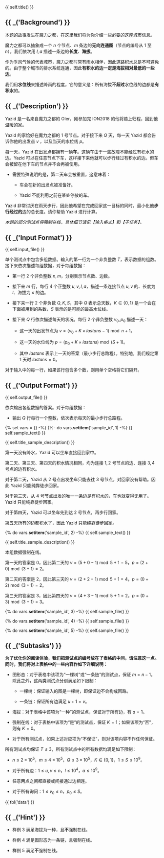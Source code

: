 {{ self.title() }}

## {{ _('Background') }}

本题的故事发生在魔力之都，在这里我们将为你介绍一些必要的这座城市信息。

魔力之都可以抽象成一个 $n$ 个节点、$m$ 条边的**无向连通图**（节点的编号从 $1$ 至 $n$）。我们依次用 $l,a$ 描述一条边的**长度**、**海拔**。

作为季风气候的代表城市，魔力之都时常有雨水相伴，因此道路积水总是不可避免的。由于整个城市的排水系统连通，因此**有积水的边一定是海拔相对最低的一些边**。

我们用**水位线**来描述降雨的程度，它的意义是：所有海拔**不超过**水位线的边都是**有积水**的。

## {{ _('Description') }}

Yazid 是一名来自魔力之都的 OIer，刚参加完 ION2018 的他将踏上归程，回到他温暖的家。

Yazid 的家恰好在魔力之都的 $1$ 号节点。对于接下来 $Q$ 天，每一天 Yazid 都会告诉你他的出发点 $v$ ，以及当天的水位线 $p$。

每一天，Yazid 在出发点都拥有一辆**车**。这辆车由于一些故障不能经过有积水的边。Yazid 可以在任意节点下车，这样接下来他就可以步行经过有积水的边。但车会被留在他下车的节点并不会再被使用。

* 需要特殊说明的是，第二天车会被重置，这意味着：

	* 车会在新的出发点被准备好。
	
	* Yazid 不能利用之前在某处停放的车。

Yazid 非常讨厌在雨天步行，因此他希望在完成回家这一目标的同时，最小化他**步行经过的**边的总长度。请你帮助 Yazid 进行计算。

*本题的部分测试点将强制在线，具体细节请见【输入格式】和【子任务】。*

## {{ _('Input Format') }}

{{ self.input_file() }}

单个测试点中包含多组数据。输入的第一行为一个非负整数 $T$，表示数据的组数。接下来依次描述每组数据，对于每组数据：

* 第一行 $2$ 个非负整数 $n,m$，分别表示节点数、边数。

* 接下来 $m$ 行，每行 $4$ 个正整数 $u,v,l,a$，描述一条连接节点 $u,v$ 的、长度为 $l$、海拔为 $a$ 的边。

* 接下来一行 $2$ 个非负数 $Q,K,S$，其中 $Q$ 表示总天数，$K\in\left\{0,1\right\}$ 是一个会在下面被用到的系数，$S$ 表示的是可能的最高水位线。

* 接下来 $Q$ 行依次描述每天的状况。每行 $2$ 个非负整数 $v_0,p_0$ 描述一天：

	* 这一天的出发节点为 $v=\left(v_0+K\times lastans-1\right)\bmod n+1$。

	* 这一天的水位线为 $p=\left(p_0+K\times lastans\right)\bmod \left(S+1\right)$。

	* 其中 $lastans$ 表示上一天的答案（最小步行总路程）。特别地，我们规定第 $1$ 天时 $lastans=0$。

对于输入中的每一行，如果该行包含多个数，则用单个空格将它们隔开。

## {{ _('Output Format') }}

{{ self.output_file() }}

依次输出各组数据的答案。对于每组数据：

* 输出 $Q$ 行每行一个整数，依次表示每天的最小步行总路程。

{% set vars = {} -%}
{%- do vars.__setitem__('sample_id', 1) -%}
{{ self.sample_text() }}

{{ self.title_sample_description() }}

第一天没有降水，Yazid 可以坐车直接回到家中。

第二天、第三天、第四天的积水情况相同，均为连接 $1,2$ 号节点的边、连接 $3,4$ 号点的边有积水。

对于第二天，Yazid 从 $2$ 号点出发坐车只能去往 $3$ 号节点，对回家没有帮助。因此 Yazid 只能纯靠徒步回家。

对于第三天，从 $4$ 号节点出发的唯一一条边是有积水的，车也就变得无用了。Yazid 只能纯靠徒步回家。

对于第四天，Yazid 可以坐车先到达 $2$ 号节点，再步行回家。

第五天所有的边都积水了，因此 Yazid 只能纯靠徒步回家。

{% do vars.__setitem__('sample_id', 2) -%}
{{ self.sample_text() }}

{{ self.title_sample_description() }}

本组数据强制在线。

第一天的答案是 $0$，因此第二天的 $v=\left( 5+0-1\right)\bmod 5+1=5$，$p=\left(2+0\right)\bmod\left(3+1\right)=2$。

第二天的答案是 $2$，因此第三天的 $v=\left( 2+2-1\right)\bmod 5+1=4$，$p=\left(0+2\right)\bmod\left(3+1\right)=2$。

第三天的答案是 $3$，因此第四天的 $v=\left( 4+3-1\right)\bmod 5+1=2$，$p=\left(0+3\right)\bmod\left(3+1\right)=3$。

{% do vars.__setitem__('sample_id', 3) -%}
{{ self.sample_file() }}

{% do vars.__setitem__('sample_id', 4) -%}
{{ self.sample_file() }}

{% do vars.__setitem__('sample_id', 5) -%}
{{ self.sample_file() }}

## {{ _('Subtasks') }}

**为了优化你的阅读体验，我们把测试点的编号放在了表格的中间，请注意这一点。同时，我们将对上表格中的一些内容作如下详细说明：**

* 图形态：对于表格中该项为“一棵树”或“一条链”的测试点，保证 $m=n-1$。除此之外，这两类测试点分别满足如下限制：

	* 一棵树：保证输入的图是一棵树，即保证边不会构成回路。

	* 一条链：保证所有边满足 $u+1=v$。

* 海拔：对于表格中该项为“一种”的测试点，保证对于所有边，有 $a=1$。

* 强制在线：对于表格中该项为“是”的测试点，保证 $K=1$；如果该项为“否”，则有 $K=0$。

* 对于所有测试点，如果上述对应项为“不保证”，则对该项内容不作任何保证。

所有测试点均保证 $T\leq 3$，所有测试点中的所有数据均满足如下限制：

* $n\leq 2\times 10^5$，$m\leq 4\times 10^5$，$Q\leq 3\times 10^5$，$K\in\left\{0,1\right\}$，$1\leq S\leq 10^9$。

* 对于所有边：$1\leq u,v\leq n$，$l\leq 10^4$，$a\leq 10^9$。

* 任意两点之间都直接或间接通过边相连。

* 对于所有询问：$1\leq v_0\leq n$，$p_0\leq S$。

{{ tbl('data') }}

## {{ _('Hint') }}

* 样例 3 满足海拔为一种，且**不**强制在线。

* 样例 4 满足图形态为一条链，且强制在线。

* 样例 5 满足**不**强制在线。